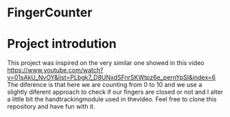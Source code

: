 # FingerCounter



# Project introdution
This project was inspired on the  very similar one showed in this video https://www.youtube.com/watch?v=01sAkU_NvOY&list=PLbgk7_D8UNxdSFnrSKWtpz6e_pernYpSI&index=6
The diference is that here we are counting from 0 to 10 and we use a slightly diferent approach to check if our fingers are closed or not and I alter a little bit the handtrackingmodule used in  thevideo. Feel free to clone this repository and have fun with it.
